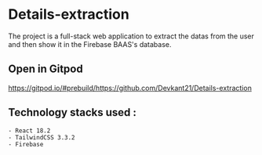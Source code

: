 # Details-extraction

The project is a full-stack web application to extract the datas from the user and then show it in the Firebase BAAS's database.

## Open in Gitpod

https://gitpod.io/#prebuild/https://github.com/Devkant21/Details-extraction

## Technology stacks used : 
    - React 18.2
    - TailwindCSS 3.3.2
    - Firebase